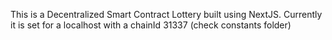 This is a Decentralized Smart Contract Lottery built using NextJS. Currently it is set for a localhost with a chainId 31337 (check constants folder)
